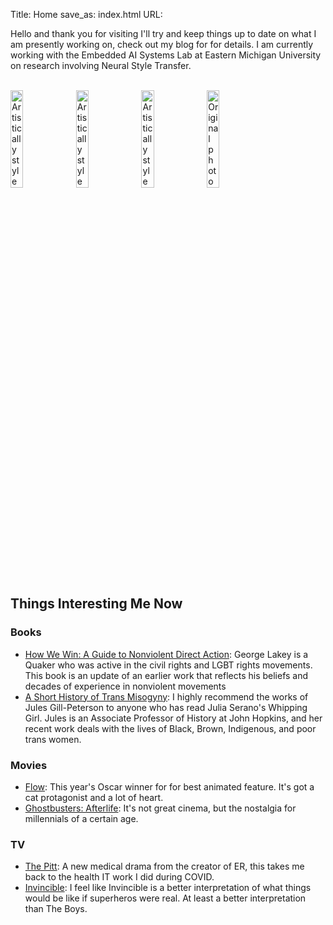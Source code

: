 Title: Home
save_as: index.html
URL:

Hello and thank you for visiting I'll try and keep things up to date on what I am presently working on, check out my blog for for details. I am currently working with the Embedded AI Systems Lab at Eastern Michigan University on research involving Neural Style Transfer.

<br>
<img style="width:20%;" src="{static}/images/Pagoda1.jpeg" alt="Artistically styled pagoda image 1">
<img style="width:20%;" src="{static}/images/Pagoda2.jpeg" alt="Artistically styled pagoda image 2">
<img style="width:20%;" src="{static}/images/Pagoda3.jpeg" alt="Artistically styled pagoda image 3">
<img style="width:20%;" src="{static}/images/PagodaOriginal.jpeg" alt="Original photo of a pagoda">
<br>

## Things Interesting Me Now ##

### Books ###
- [How We Win: A Guide to Nonviolent Direct Action](https://en.wikipedia.org/wiki/George_Lakey): George Lakey is a Quaker who was active in the civil rights and LGBT rights movements. This book is an update of an earlier work that reflects his beliefs and decades of experience in nonviolent movements
- [A Short History of Trans Misogyny](https://www.jgillpeterson.com): I highly recommend the works of Jules Gill-Peterson to anyone who has read Julia Serano's Whipping Girl. Jules is an Associate Professor of History at John Hopkins, and her recent work deals with the lives of Black, Brown, Indigenous, and poor trans women. 

### Movies ###
- [Flow](https://en.wikipedia.org/wiki/Flow_(2024_film)): This year's Oscar winner for for best animated feature. It's got a cat protagonist and a lot of heart.
- [Ghostbusters: Afterlife](https://en.wikipedia.org/wiki/Ghostbusters:_Afterlife): It's not great cinema, but the nostalgia for millennials of a certain age.

### TV ###
- [The Pitt](https://en.wikipedia.org/wiki/The_Pitt): A new medical drama from the creator of ER, this takes me back to the health IT work I did during COVID.
- [Invincible](https://en.wikipedia.org/wiki/Invincible_(TV_series)): I feel like Invincible is a better interpretation of what things would be like if superheros were real. At least a better interpretation than The Boys.